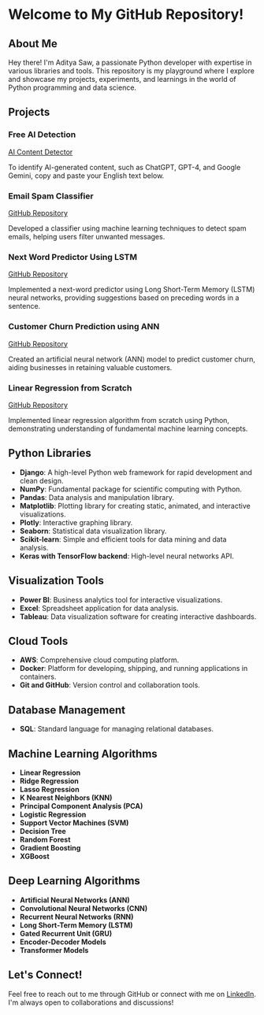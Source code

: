 # Welcome to My GitHub Repository!

## About Me
Hey there! I'm Aditya Saw, a passionate Python developer with expertise in various libraries and tools. This repository is my playground where I explore and showcase my projects, experiments, and learnings in the world of Python programming and data science.

## Projects

### Free AI Detection
[AI Content Detector](https://theaicontentdetector.streamlit.app/)

To identify AI-generated content, such as ChatGPT, GPT-4, and Google Gemini, copy and paste your English text below.

### Email Spam Classifier
[GitHub Repository](https://github.com/adityasawaks/Email-Spam-Classifier)

Developed a classifier using machine learning techniques to detect spam emails, helping users filter unwanted messages.

### Next Word Predictor Using LSTM
[GitHub Repository](https://github.com/adityasawaks/lstm-project)

Implemented a next-word predictor using Long Short-Term Memory (LSTM) neural networks, providing suggestions based on preceding words in a sentence.

### Customer Churn Prediction using ANN
[GitHub Repository](https://github.com/adityasawaks/Artificial-neural-network/blob/main/Customer_Churn_Prediction_using_ANN.ipynb)

Created an artificial neural network (ANN) model to predict customer churn, aiding businesses in retaining valuable customers.

### Linear Regression from Scratch
[GitHub Repository](https://github.com/adityasawaks/Linear-Regression-from-scratch)

Implemented linear regression algorithm from scratch using Python, demonstrating understanding of fundamental machine learning concepts.


## Python Libraries
- **Django**: A high-level Python web framework for rapid development and clean design.
- **NumPy**: Fundamental package for scientific computing with Python.
- **Pandas**: Data analysis and manipulation library.
- **Matplotlib**: Plotting library for creating static, animated, and interactive visualizations.
- **Plotly**: Interactive graphing library.
- **Seaborn**: Statistical data visualization library.
- **Scikit-learn**: Simple and efficient tools for data mining and data analysis.
- **Keras with TensorFlow backend**: High-level neural networks API.

## Visualization Tools
- **Power BI**: Business analytics tool for interactive visualizations.
- **Excel**: Spreadsheet application for data analysis.
- **Tableau**: Data visualization software for creating interactive dashboards.

## Cloud Tools
- **AWS**: Comprehensive cloud computing platform.
- **Docker**: Platform for developing, shipping, and running applications in containers.
- **Git and GitHub**: Version control and collaboration tools.

## Database Management
- **SQL**: Standard language for managing relational databases.

## Machine Learning Algorithms
- **Linear Regression**
- **Ridge Regression**
- **Lasso Regression**
- **K Nearest Neighbors (KNN)**
- **Principal Component Analysis (PCA)**
- **Logistic Regression**
- **Support Vector Machines (SVM)**
- **Decision Tree**
- **Random Forest**
- **Gradient Boosting**
- **XGBoost**

## Deep Learning Algorithms
- **Artificial Neural Networks (ANN)**
- **Convolutional Neural Networks (CNN)**
- **Recurrent Neural Networks (RNN)**
- **Long Short-Term Memory (LSTM)**
- **Gated Recurrent Unit (GRU)**
- **Encoder-Decoder Models**
- **Transformer Models**



## Let's Connect!
Feel free to reach out to me through GitHub or connect with me on [LinkedIn](https://www.linkedin.com/in/aditya-kumar-saw-8493621a6/). I'm always open to collaborations and discussions!
